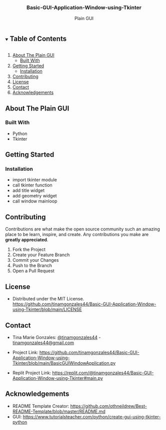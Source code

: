 <h3 align="center">Basic-GUI-Application-Window-using-Tkinter</h3>

  <p align="center">
    Plain GUI
    <br />
  </p>




<!-- TABLE OF CONTENTS -->
<details open="open">
  <summary><h2 style="display: inline-block">Table of Contents</h2></summary>
  <ol>
    <li>
      <a href="#about-the-GUI">About The Plain GUI</a>
      <ul>
        <li><a href="#built-with">Built With</a></li>
      </ul>
    </li>
    <li>
      <a href="#getting-started">Getting Started</a>
      <ul>
        <li><a href="#installation">Installation</a></li>
      </ul>
    </li>
    <li><a href="#contributing">Contributing</a></li>
    <li><a href="#license">License</a></li>
    <li><a href="#contact">Contact</a></li>
    <li><a href="#acknowledgements">Acknowledgements</a></li>
  </ol>
</details>




<!-- ABOUT THE PlainGUI -->
## About The Plain GUI

### Built With

* Python
* Tkinter




<!-- GETTING STARTED -->
## Getting Started

### Installation

* import tkinter module
* call tkinter function
* add title widget
* add geometry widget
* call window mainloop




<!-- CONTRIBUTING -->
## Contributing

Contributions are what make the open source community such an amazing place to be learn, inspire, and create. Any contributions you make are **greatly appreciated**.

1. Fork the Project
2. Create your Feature Branch 
3. Commit your Changes
4. Push to the Branch 
5. Open a Pull Request




<!-- LICENSE -->
## License

* Distributed under the MIT License. https://github.com/tinamgonzales44/Basic-GUI-Application-Window-using-Tkinter/blob/main/LICENSE




<!-- CONTACT -->
## Contact

* Tina Marie Gonzales: [@tinamgonzales44](https://twitter.com/tinamgonzales44) - tinamgonzales44@gmail.com

* Project Link: https://github.com/tinamgonzales44/Basic-GUI-Application-Window-using-Tkinter/blob/main/BasicGUIWindowApplication.py

* Replit Project Link: https://replit.com/@tinamgonzales44/Basic-GUI-Application-Window-using-Tkinter#main.py



<!-- ACKNOWLEDGEMENTS -->
## Acknowledgements

* README Template Creator: https://github.com/othneildrew/Best-README-Template/blob/master/README.md
* GUI: https://www.tutorialsteacher.com/python/create-gui-using-tkinter-python
